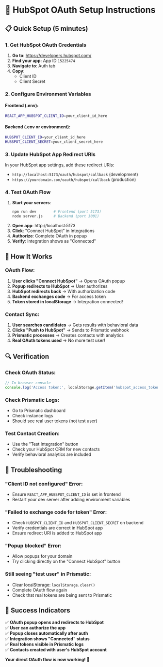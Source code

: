 # 🔐 HubSpot OAuth Setup Instructions

## 📋 Quick Setup (5 minutes)

### 1. **Get HubSpot OAuth Credentials**
1. **Go to**: https://developers.hubspot.com/
2. **Find your app**: App ID `15225474`
3. **Navigate to**: Auth tab
4. **Copy**:
   - Client ID
   - Client Secret

### 2. **Configure Environment Variables**

#### **Frontend (.env):**
```bash
REACT_APP_HUBSPOT_CLIENT_ID=your_client_id_here
```

#### **Backend (.env or environment):**
```bash
HUBSPOT_CLIENT_ID=your_client_id_here
HUBSPOT_CLIENT_SECRET=your_client_secret_here
```

### 3. **Update HubSpot App Redirect URIs**
In your HubSpot app settings, add these redirect URIs:
- `http://localhost:5173/oauth/hubspot/callback` (development)
- `https://yourdomain.com/oauth/hubspot/callback` (production)

### 4. **Test OAuth Flow**
1. **Start your servers**:
   ```bash
   npm run dev        # Frontend (port 5173)
   node server.js     # Backend (port 3001)
   ```
2. **Open app**: http://localhost:5173
3. **Click**: "Connect HubSpot" in Integrations
4. **Authorize**: Complete OAuth in popup
5. **Verify**: Integration shows as "Connected"

## 🎯 **How It Works**

### **OAuth Flow:**
1. **User clicks "Connect HubSpot"** → Opens OAuth popup
2. **Popup redirects to HubSpot** → User authorizes
3. **HubSpot redirects back** → With authorization code
4. **Backend exchanges code** → For access token
5. **Token stored in localStorage** → Integration connected!

### **Contact Sync:**
1. **User searches candidates** → Gets results with behavioral data
2. **Clicks "Push to HubSpot"** → Sends to Prismatic webhook
3. **Prismatic processes** → Creates contacts with analytics
4. **Real OAuth tokens used** → No more test user!

## 🔍 **Verification**

### **Check OAuth Status:**
```javascript
// In browser console
console.log('Access token:', localStorage.getItem('hubspot_access_token'));
```

### **Check Prismatic Logs:**
- Go to Prismatic dashboard
- Check instance logs
- Should see real user tokens (not test user)

### **Test Contact Creation:**
- Use the "Test Integration" button
- Check your HubSpot CRM for new contacts
- Verify behavioral analytics are included

## 🚨 **Troubleshooting**

### **"Client ID not configured" Error:**
- Ensure `REACT_APP_HUBSPOT_CLIENT_ID` is set in frontend
- Restart your dev server after adding environment variables

### **"Failed to exchange code for token" Error:**
- Check `HUBSPOT_CLIENT_ID` and `HUBSPOT_CLIENT_SECRET` on backend
- Verify credentials are correct in HubSpot app
- Ensure redirect URI is added to HubSpot app

### **"Popup blocked" Error:**
- Allow popups for your domain
- Try clicking directly on the "Connect HubSpot" button

### **Still seeing "test user" in Prismatic:**
- Clear localStorage: `localStorage.clear()`
- Complete OAuth flow again
- Check that real tokens are being sent to Prismatic

## 🎉 **Success Indicators**

✅ **OAuth popup opens and redirects to HubSpot**  
✅ **User can authorize the app**  
✅ **Popup closes automatically after auth**  
✅ **Integration shows "Connected" status**  
✅ **Real tokens visible in Prismatic logs**  
✅ **Contacts created with user's HubSpot account**  

**Your direct OAuth flow is now working!** 🚀
